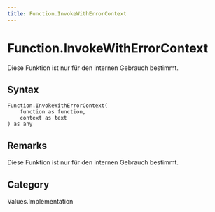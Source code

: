 ```yaml
---
title: Function.InvokeWithErrorContext
---
```


# Function.InvokeWithErrorContext


Diese Funktion ist nur für den internen Gebrauch bestimmt.


## Syntax

```powerquery
Function.InvokeWithErrorContext(
    function as function,
    context as text
) as any
```


## Remarks

Diese Funktion ist nur für den internen Gebrauch bestimmt.



## Category
Values.Implementation
